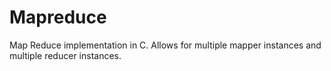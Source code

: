 # Mapreduce
Map Reduce implementation in C. Allows for multiple mapper instances and multiple reducer instances. 
